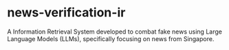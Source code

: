 # news-verification-ir
A Information Retrieval System developed to combat fake news using Large Language Models (LLMs), specifically focusing on news from Singapore.
